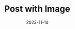 ---
title: "Post with Image"
description: post with image test
date: 2023-11-10
categories: ["web"]
---